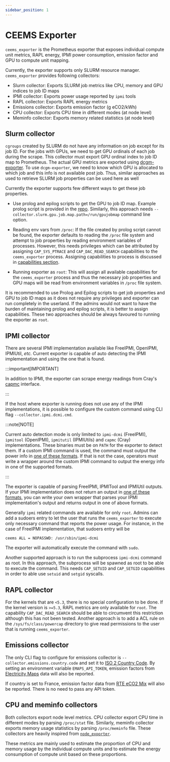 ```yaml
---
sidebar_position: 1
---
```


# CEEMS Exporter

`ceems_exporter` is the Prometheus exporter that exposes individual compute unit 
metrics, RAPL energy, IPMI power consumption, emission factor and GPU to compute unit
mapping.

Currently, the exporter supports only SLURM resource manager. 
`ceems_exporter` provides following collectors:

- Slurm collector: Exports SLURM job metrics like CPU, memory and GPU indices to job ID maps
- IPMI collector: Exports power usage reported by `ipmi` tools
- RAPL collector: Exports RAPL energy metrics
- Emissions collector: Exports emission factor (g eCO2/kWh)
- CPU collector: Exports CPU time in different modes (at node level)
- Meminfo collector: Exports memory related statistics (at node level)

## Slurm collector

`cgroups` created by SLURM do not have any information on job except for its job ID. 
For the jobs with GPUs, we need to get GPU ordinals of each job during the scrape. 
This collector must export GPU ordinal index to job ID map to Prometheus. The actual 
GPU metrics are exported using [dcgm-exporter](https://github.com/NVIDIA/dcgm-exporter). 
To use `dcgm-exporter`, we need to know which GPU is allocated to which 
job and this info is not available post job. Thus, similar approaches as used to retrieve 
SLURM job properties can be used here as well

Currently the exporter supports few different ways to get these job properties.

- Use prolog and epilog scripts to get the GPU to job ID map. Example prolog script 
is provided in the [repo](./etc/slurm/prolog.d/gpujobmap.sh). Similarly, this approach 
needs `--collector.slurm.gpu.job.map.path=/run/gpujobmap` command line option.

- Reading env vars from `/proc`: If the file created by prolog script cannot be found, 
the exporter defaults to reading the `/proc` file system and attempt to job properties
by reading environment variables of processes. However, this needs privileges which 
can be attributed by assigning `CAP_SYS_PTRACE` and `CAP_DAC_READ_SEARCH` capabilities 
to the `ceems_exporter` process. Assigning capabilities to process is discussed 
in [capabilities section](#linux-capabilities).

- Running exporter as `root`: This will assign all available capabilities for the 
`ceems_exporter` process and thus the necessary job properties and GPU maps will be
read from environment variables in `/proc` file system.

It is recommended to use Prolog and Epilog scripts to get job properties and GPU to job ID maps 
as it does not require any privileges and exporter can run completely in the 
userland. If the admins would not want to have the burden of maintaining prolog and 
epilog scripts, it is better to assign capabilities. These two approaches should be 
always favoured to running the exporter as `root`.

## IPMI collector

There are several IPMI implementation available like FreeIPMI, OpenIPMI, IPMIUtil, 
 _etc._ Current exporter is capable of auto detecting the IPMI implementation and using
the one that is found.

:::important[IMPORTANT]

In addition to IPMI, the exporter can scrape energy readings
from Cray's [capmc](https://cray-hpe.github.io/docs-csm/en-10/operations/power_management/cray_advanced_platform_monitoring_and_control_capmc/) interface.

:::

If the host where exporter is running does not use any of the IPMI implementations, 
it is possible to configure the custom command using CLI flag `--collector.ipmi.dcmi.cmd`. 

:::note[NOTE]

Current auto detection mode is only limited to `ipmi-dcmi` (FreeIPMI), `ipmitool` 
(OpenIPMI), `ipmitutil` (IPMIUtils) and `capmc` (Cray) implementations. These binaries 
must be on `PATH` for the exporter to detect them. If a custom IPMI command is used, 
the command must output the power info in 
[one of these formats](https://github.com/mahendrapaipuri/ceems/blob/c031e0e5b484c30ad8b6e2b68e35874441e9d167/pkg/collector/ipmi.go#L35-L92). 
If that is not the case, operators must write a wrapper around the custom IPMI command 
to output the energy info in one of the supported formats.

:::

The exporter is capable of parsing FreeIPMI, IPMITool and IPMIUtil outputs.
If your IPMI implementation does not return an output in 
[one of these formats](https://github.com/mahendrapaipuri/ceems/blob/c031e0e5b484c30ad8b6e2b68e35874441e9d167/pkg/collector/ipmi.go#L35-L92), 
you can write your own wrapper that parses your IPMI implementation's output and 
returns output in one of above formats. 

Generally `ipmi` related commands are available for only `root`. Admins can add a sudoers 
entry to let the user that runs the `ceems_exporter` to execute only necessary 
command that reports the power usage. For instance, in the case of FreeIPMI 
implementation, that sudoers entry will be

```
ceems ALL = NOPASSWD: /usr/sbin/ipmi-dcmi
```
The exporter will automatically execute the command with `sudo`.

Another supported approach is to run the subprocess `ipmi-dcmi` command as root. In this 
approach, the subprocess will be spawned as root to be able to execute the command. 
This needs `CAP_SETUID` and `CAP_SETGID` capabilities in order to able use `setuid` and
`setgid` syscalls.

## RAPL collector

For the kernels that are `<5.3`, there is no special configuration to be done. If the 
kernel version is `>=5.3`, RAPL metrics are only available for `root`. The capability 
`CAP_DAC_READ_SEARCH` should be able to circumvent this restriction although this has 
not been tested. Another approach is to add a ACL rule on the `/sys/fs/class/powercap` 
directory to give read permissions to the user that is running `ceems_exporter`.

## Emissions collector

The only CLI flag to configure for emissions collector is 
`--collector.emissions.country.code` and set it to 
[ISO 2 Country Code](https://en.wikipedia.org/wiki/ISO_3166-1_alpha-2). By setting 
an environment variable `EMAPS_API_TOKEN`, emission factors from 
[Electricity Maps](https://app.electricitymaps.com/map) data will also be reported.

If country is set to France, emission factor data from 
[RTE eCO2 Mix](https://www.rte-france.com/en/eco2mix/co2-emissions) will also be reported. 
There is no need to pass any API token.

## CPU and meminfo collectors

Both collectors export node level metrics. CPU collector export CPU time in different
modes by parsing `/proc/stat` file. Similarly, meminfo collector exports memory usage 
statistics by parsing `/proc/meminfo` file. These collectors are heavily inspired from 
[`node_exporter`](https://github.com/prometheus/node_exporter). 

These metrics are mainly used to estimate the proportion of CPU and memory usage by the 
individual compute units and to estimate the energy consumption of compute unit 
based on these proportions.
